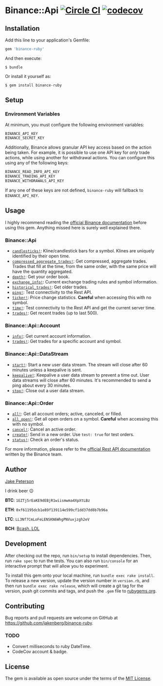 # Binance::Api [![Circle CI](https://circleci.com/gh/Jakenberg/binance-ruby.svg?style=shield)](https://circleci.com/gh/Jakenberg/binance-ruby) [![codecov](https://codecov.io/gh/Jakenberg/binance-ruby/branch/master/graph/badge.svg)](https://codecov.io/gh/Jakenberg/binance-ruby)

## Installation

Add this line to your application's Gemfile:

```ruby
gem 'binance-ruby'
```

And then execute:

    $ bundle

Or install it yourself as:

    $ gem install binance-ruby

## Setup

### Environment Variables

At minimum, you must configure the following environment variables:

```bash
BINANCE_API_KEY
BINANCE_SECRET_KEY
```

Additionally, Binance allows granular API key access based on the action being taken. For example, it is possible to use one API key for _only_ trade actions, while using another for withdrawal actions. You can configure this using any of the following keys:

```bash
BINANCE_READ_INFO_API_KEY
BINANCE_TRADING_API_KEY
BINANCE_WITHDRAWALS_API_KEY
```

If any one of these keys are not defined, `binance-ruby` will fallback to `BINANCE_API_KEY`.

## Usage

I highly recommend reading the [official Binance documentation](https://github.com/binance-exchange/binance-official-api-docs) before using this gem. Anything missed here is surely well explained there.

### Binance::Api

- [`candlesticks!`](https://github.com/binance-exchange/binance-official-api-docs/blob/master/rest-api.md#klinecandlestick-data): Kline/candlestick bars for a symbol. Klines are uniquely identified by their open time.
- [`compressed_aggregate_trades!`](https://github.com/binance-exchange/binance-official-api-docs/blob/master/rest-api.md#compressedaggregate-trades-list): Get compressed, aggregate trades. Trades that fill at the time, from the same order, with the same price will have the quantity aggregated.
- [`depth!`](https://github.com/binance-exchange/binance-official-api-docs/blob/master/rest-api.md#order-book): Get your order book.
- [`exchange_info!`](https://github.com/binance-exchange/binance-official-api-docs/blob/master/rest-api.md#exchange-information): Current exchange trading rules and symbol information.
- [`historical_trades!`](https://github.com/binance-exchange/binance-official-api-docs/blob/master/rest-api.md#old-trade-lookup-market_data): Get older trades.
- [`ping!`](https://github.com/binance-exchange/binance-official-api-docs/blob/master/rest-api.md#test-connectivity): Test connectivity to the Rest API.
- [`ticker!`](https://github.com/binance-exchange/binance-official-api-docs/blob/master/rest-api.md#24hr-ticker-price-change-statistics): Price change statistics. **Careful** when accessing this with no symbol.
- [`time!`](https://github.com/binance-exchange/binance-official-api-docs/blob/master/rest-api.md#check-server-time): Test connectivity to the Rest API and get the current server time.
- [`trades!`](https://github.com/binance-exchange/binance-official-api-docs/blob/master/rest-api.md#recent-trades-list): Get recent trades (up to last 500).

### Binance::Api::Account

- [`info!`](https://github.com/binance-exchange/binance-official-api-docs/blob/master/rest-api.md#account-information-user_data): Get current account information.
- [`trades!`](https://github.com/binance-exchange/binance-official-api-docs/blob/master/rest-api.md#account-trade-list-user_data): Get trades for a specific account and symbol.

### Binance::Api::DataStream

- [`start!`](https://github.com/binance-exchange/binance-official-api-docs/blob/master/rest-api.md#start-user-data-stream-user_stream): Start a new user data stream. The stream will close after 60 minutes unless a keepalive is sent.
- [`keepalive!`](https://github.com/binance-exchange/binance-official-api-docs/blob/master/rest-api.md#keepalive-user-data-stream-user_stream): Keepalive a user data stream to prevent a time out. User data streams will close after 60 minutes. It's recommended to send a ping about every 30 minutes.
- [`stop!`](https://github.com/binance-exchange/binance-official-api-docs/blob/master/rest-api.md#close-user-data-stream-user_stream): Close out a user data stream.

### Binance::Api::Order

- [`all!`](https://github.com/binance-exchange/binance-official-api-docs/blob/master/rest-api.md#all-orders-user_data): Get all account orders; active, canceled, or filled.
- [`all_open!`](https://github.com/binance-exchange/binance-official-api-docs/blob/master/rest-api.md#current-open-orders-user_data): Get all open orders on a symbol. **Careful** when accessing this with no symbol.
- [`cancel!`](https://github.com/binance-exchange/binance-official-api-docs/blob/master/rest-api.md#cancel-order-trade): Cancel an active order.
- [`create!`](https://github.com/binance-exchange/binance-official-api-docs/blob/master/rest-api.md#new-order--trade): Send in a new order. Use `test: true` for test orders.
- [`status!`](https://github.com/binance-exchange/binance-official-api-docs/blob/master/rest-api.md#query-order-user_data): Check an order's status.

For more information, please refer to the [official Rest API documentation](https://github.com/binance-exchange/binance-official-api-docs/blob/master/rest-api.md) written by the Binance team.

## Author

[Jake Peterson](https://jakenberg.io)

I drink beer 😉

**BTC**: `1EZTj5rEaKE9dEBjR1wiismwma4XpXtLBz`

**ETH**: `0xf61195dcb1e89f139114e599cf1dd37dd8b7b96a`

**LTC**: `LL3Nf7CmLoFeLENSKN6WhgPNVuxjzgh2eV`

**BCH**: [Bcash. LOL](https://www.youtube.com/watch?v=oCOjCEth6xI)

## Development

After checking out the repo, run `bin/setup` to install dependencies. Then, run `rake spec` to run the tests. You can also run `bin/console` for an interactive prompt that will allow you to experiment.

To install this gem onto your local machine, run `bundle exec rake install`. To release a new version, update the version number in `version.rb`, and then run `bundle exec rake release`, which will create a git tag for the version, push git commits and tags, and push the `.gem` file to [rubygems.org](https://rubygems.org).

## Contributing

Bug reports and pull requests are welcome on GitHub at https://github.com/jakenberg/binance-ruby.

### TODO
- Convert milliseconds to ruby DateTime.
- CodeCov account & badge.

## License

The gem is available as open source under the terms of the [MIT License](http://opensource.org/licenses/MIT).
